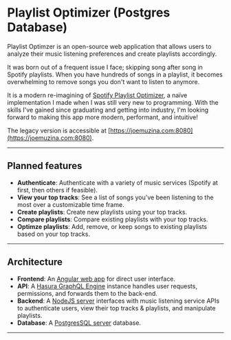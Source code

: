 # Playlist Optimizer (Postgres Database)

Playlist Optimzer is an open-source web application that allows users to analyze their music listening preferences and create playlists accordingly. 

It was born out of a frequent issue I face; skipping song after song in Spotify playlists. When you have hundreds of songs in a playlist, it becomes overwhelming to remove songs you don't want to listen to anymore.

It is a modern re-imagining of [Spotify Playlist Optimizer](https://github.com/jmuzina/spotify_playlist_optimizer), a naïve implementation I made when I was still very new to programming. With the skills I've gained since graduating and getting into industry, I'm looking forward to making this app more modern, performant, and intuitive!

The legacy version is accessible at [https://joemuzina.com:8080](https://joemuzina.com:8080).

------------------
## Planned features

* **Authenticate**: Authenticate with a variety of music services (Spotify at first, then others if feasible).
* **View your top tracks**: See a list of songs you've been listening to the most over a customizable time frame.
* **Create playlists**: Create new playlists using your top tracks.
* **Compare playlists**: Compare existing playlists with your top tracks.
* **Optimze playlists**: Add, remove, or keep songs to existing playlists based on your top tracks.
------------------
## Architecture
* **Frontend**: An [Angular web app](https://github.com/jmuzina/playlist_optimizer_frontend) for direct user interface.
* **API**: A [Hasura GraphQL Engine](https://github.com/jmuzina/playlist_optimizer_api) instance handles user requests, permissions, and forwards them to the back-end.
* **Backend**: A [NodeJS server](https://github.com/jmuzina/playlist_optimizer_backend) interfaces with music listening service APIs to authenticate users, view their top tracks & playlists, and manipulate playlists.
* **Database**: A [PostgresSQL server](https://github.com/jmuzina/playlist_optimizer_database) database.
------------------
